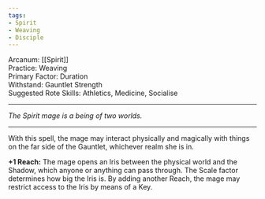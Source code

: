 ```yaml
---
tags:
- Spirit
- Weaving
- Disciple
---
```


Arcanum: [[Spirit]]\
Practice: Weaving\
Primary Factor: Duration\
Withstand: Gauntlet Strength\
Suggested Rote Skills: Athletics, Medicine, Socialise

---

_The Spirit mage is a being of two worlds._

---

With this spell, the mage may interact physically and magically with things on the far side of the Gauntlet, whichever realm she is in.

**+1 Reach:** The mage opens an Iris between the physical world and the Shadow, which anyone or anything can pass through. The Scale factor determines how big the Iris is. By adding another Reach, the mage may restrict access to the Iris by means of a Key.